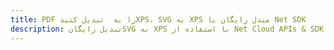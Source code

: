 ---title: PDF را به  تبدیل کنیدXPS، SVG به XPS مبدل رایگان یا Net SDKdescription: تبدیل رایگانSVG به XPS با استفاده از Net Cloud APIs & SDK همچنین اسناد PDF را در Cloud ایجاد، ویرایش و رندر کنید.---
